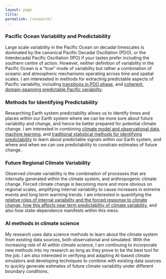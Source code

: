 ```yaml
---
layout: page
title:
permalink: /research/
---
```


### Pacific Ocean Variability and Predictability
Large scale variability in the Pacific Ocean on decadal timescales is dominated by the canonical Pacific Decadal Oscillation (PDO), or the Interdecadal Pacific Oscillation (IPO) if your tastes prefer including the southern centre of action. However, neither definition of variability in the Pacific Ocean is a "true" mode of variability but rather a combination of oceanic and atmospheric mechanisms operating across time and spatial scales. I am intereseted in methods for extracting predictable aspects of Pacific variability, including [transitions in PDO phase](https://agupubs.onlinelibrary.wiley.com/doi/full/10.1029/2021GL095392), and [coherent, domain-spanning predictable Pacific variability](https://essopenarchive.org/doi/full/10.22541/essoar.172748543.36409823).

### Methods for Identifying Predictability
Researching Earth system predictability allows us to identify times and places within our Earth system where we can be more sure about future variability and change, and hence be better prepared for potential climate change. I am interested in combining [climate model and observational data, 
 machine learning](https://agupubs.onlinelibrary.wiley.com/doi/full/10.1029/2022GL098635), and [traditional statistical methods for identifying predictability]((https://essopenarchive.org/doi/full/10.22541/essoar.172748543.36409823)) to learn about predictable signals within our Earth system, and where and when we can use predictability to constrain estimates of future change.

### Future Regional Climate Variability
Observed climate variability is the combination of processes that are internally generated within the climate system, and anthropogenic climate change. Forced climate change is becoming more and more obvious on regional scales, amplifying internal variability to cause increases in extreme events and long term warming trends. I am interested in quantifying the [relative roles of internal variability and the forced response to climate change, how this affects near term predictability of climate variability](https://iopscience.iop.org/article/10.1088/1748-9326/acfdbc/meta), and also how state-dependence manifests within this mess. 

### AI methods in climate science
My research uses data science methods to learn about the climate system from existing data sources, both observational and simulated. With the increasing role of AI within climate science, I am continuing to incorporate new methods into my research as long as they prove to be the best tool for the job. I am also interested in verifying and adapting AI-based climate emulators and developing techniques to combine with existing data sources to quickly generate estimates of future climate variability under different boundary conditions.
